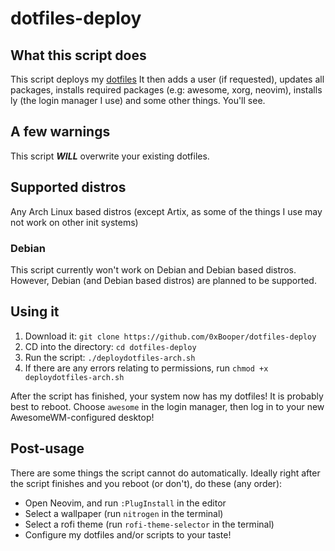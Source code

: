 # dotfiles-deploy

## What this script does
This script deploys my [dotfiles](https://github.com/0xBooper/dotfiles)
It then adds a user (if requested), updates all packages, installs required packages (e.g: awesome, xorg, neovim), installs ly (the login manager I use) and some other things. You'll see.

## A few warnings
This script ***WILL*** overwrite your existing dotfiles.

## Supported distros 
Any Arch Linux based distros (except Artix, as some of the things I use may not work on other init systems)

### Debian
This script currently won't work on Debian and Debian based distros.
However, Debian (and Debian based distros) are planned to be supported.

## Using it
1. Download it: `git clone https://github.com/0xBooper/dotfiles-deploy`
2. CD into the directory: `cd dotfiles-deploy`
3. Run the script: `./deploydotfiles-arch.sh`
4. If there are any errors relating to permissions, run `chmod +x deploydotfiles-arch.sh`

After the script has finished, your system now has my dotfiles!
It is probably best to reboot. Choose `awesome` in the login manager, then log in to your new AwesomeWM-configured desktop!

## Post-usage
There are some things the script cannot do automatically. Ideally right after the script finishes and you reboot (or don't), do these (any order):

- Open Neovim, and run `:PlugInstall` in the editor
- Select a wallpaper (run `nitrogen` in the terminal)
- Select a rofi theme (run `rofi-theme-selector` in the terminal)
- Configure my dotfiles and/or scripts to your taste!
